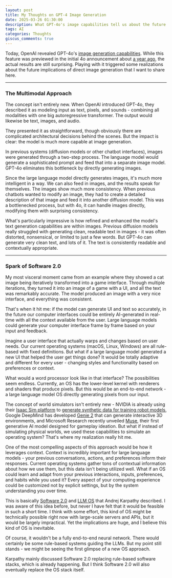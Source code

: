 ```yaml
---
layout: post
title: My Thoughts on GPT-4 Image Generation
date: 2025-03-26 01:30:00
description: What GPT-4o's image capabilities tell us about the future of operating systems
tags: AI
categories: Thoughts
giscus_comments: true
---
```


Today, OpenAI revealed GPT-4o's [image generation capabilities](https://openai.com/index/introducing-4o-image-generation/). While this feature was previewed in the initial 4o announcement about [a year ago](https://openai.com/index/hello-gpt-4o/), the actual results are still surprising. Playing with it triggered some realizations about the future implications of direct image generation that I want to share here.

---

### The Multimodal Approach

The concept isn't entirely new. When OpenAI introduced GPT-4o, they described it as modeling input as text, pixels, and sounds - combining all modalities with one big autoregressive transformer. The output would likewise be text, images, and audio.

They presented it as straightforward, though obviously there are complicated architectural decisions behind the scenes. But the impact is clear: the model is much more capable at image generation.

In previous systems (diffusion models or other chatbot interfaces), images were generated through a two-step process. The language model would generate a sophisticated prompt and feed that into a separate image model. GPT-4o eliminates this bottleneck by directly generating images.

Since the large language model directly generates images, it's much more intelligent in a way. We can also feed in images, and the results speak for themselves. The images show much more consistency. When previous chatbots wanted to modify an image, they had to create a detailed description of that image and feed it into another diffusion model. This was a bottlenecked process, but with 4o, it can handle images directly, modifying them with surprising consistency.

What's particularly impressive is how refined and enhanced the model's text generation capabilities are within images. Previous diffusion models really struggled with generating clean, readable text in images - it was often distorted, nonsensical, or limited to just a few words. But GPT-4o can generate very clean text, and lots of it. The text is consistently readable and contextually appropriate.

---

### Spark of Software 2.0

My most visceral moment came from an example where they showed a cat image being iteratively transformed into a game interface. Through multiple iterations, they turned it into an image of a game with a UI, and all the text was remarkably accurate. The model produced an image with a very nice interface, and everything was consistent.

That's when it hit me: if the model can generate UI and text so accurately, in the future our computer interfaces could be entirely AI-generated in real-time with all the context available from the user. Large language models could generate your computer interface frame by frame based on your input and feedback.

Imagine a user interface that actually warps and changes based on user needs. Our current operating systems (macOS, Linux, Windows) are all rule-based with fixed definitions. But what if a large language model generated a new UI that helped the user get things done? It would be totally adaptive and different for every user - changing styles and functionality based on preferences or context.

What would a word processor look like in that interface? The possibilities seem endless. Currently, an OS has the lower-level kernel with renderers and shaders that produce pixels. But this would be an end-to-end network - a large language model OS directly generating pixels from our input.

The concept of world simulators isn't entirely new - NVIDIA is already using their [Isaac Sim platform](https://blogs.nvidia.com/blog/what-is-robotics-simulation/) to [generate synthetic data for training robot models](https://blogs.nvidia.com/blog/openusd-sdg-advance-robot-learning/), Google DeepMind has developed [Genie 2](https://deepmind.google/discover/blog/genie-2-a-large-scale-foundation-world-model/) that can generate interactive 3D environments, and Microsoft Research recently unveiled [Muse](https://www.microsoft.com/en-us/research/blog/introducing-muse-our-first-generative-ai-model-designed-for-gameplay-ideation/), their first generative AI model designed for gameplay ideation. But what if instead of simulating physical worlds, we used these capabilities to simulate an operating system? That's where my realization really hit me.

One of the most compelling aspects of this approach would be how it leverages context. Context is incredibly important for large language models - your previous conversations, actions, and preferences inform their responses. Current operating systems gather tons of contextual information about how we use them, but this data isn't being utilized well. What if an OS could learn and adapt from your previous interactions, inputs, preferences, and habits while you used it? Every aspect of your computing experience could be customized not by explicit settings, but by the system understanding you over time.

This is basically [Software 2.0](https://karpathy.medium.com/software-2-0-a64152b37c35) and [LLM OS](https://x.com/karpathy/status/1723140519554105733) that Andrej Karpathy described. I was aware of this idea before, but never I have felt that it would be feasible in such a short time. I think with some effort, this kind of OS might be technically possible right now with large-scale servers and APIs, but it would be largely impractical. Yet the implications are huge, and I believe this kind of OS is inevitable.

Of course, it wouldn't be a fully end-to-end neural network. There would certainly be some rule-based systems guiding the LLMs. But my point still stands - we might be seeing the first glimpse of a new OS approach.

Karpathy mainly discussed Software 2.0 replacing rule-based software stacks, which is already happening. But I think Software 2.0 will also eventually replace the OS stack itself.